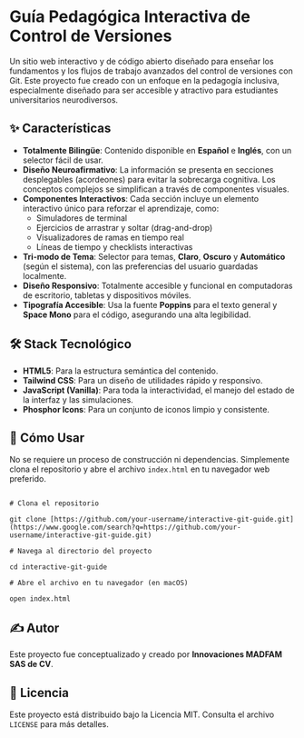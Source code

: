 # Guía Pedagógica Interactiva de Control de Versiones

Un sitio web interactivo y de código abierto diseñado para enseñar los fundamentos y los flujos de trabajo avanzados del control de versiones con Git. Este proyecto fue creado con un enfoque en la pedagogía inclusiva, especialmente diseñado para ser accesible y atractivo para estudiantes universitarios neurodiversos.

## ✨ Características

* **Totalmente Bilingüe**: Contenido disponible en **Español** e **Inglés**, con un selector fácil de usar.
* **Diseño Neuroafirmativo**: La información se presenta en secciones desplegables (acordeones) para evitar la sobrecarga cognitiva. Los conceptos complejos se simplifican a través de componentes visuales.
* **Componentes Interactivos**: Cada sección incluye un elemento interactivo único para reforzar el aprendizaje, como:
    * Simuladores de terminal
    * Ejercicios de arrastrar y soltar (drag-and-drop)
    * Visualizadores de ramas en tiempo real
    * Líneas de tiempo y checklists interactivas
* **Tri-modo de Tema**: Selector para temas, **Claro**, **Oscuro** y **Automático** (según el sistema), con las preferencias del usuario guardadas localmente.
* **Diseño Responsivo**: Totalmente accesible y funcional en computadoras de escritorio, tabletas y dispositivos móviles.
* **Tipografía Accesible**: Usa la fuente **Poppins** para el texto general y **Space Mono** para el código, asegurando una alta legibilidad.

## 🛠️ Stack Tecnológico

* **HTML5**: Para la estructura semántica del contenido.
* **Tailwind CSS**: Para un diseño de utilidades rápido y responsivo.
* **JavaScript (Vanilla)**: Para toda la interactividad, el manejo del estado de la interfaz y las simulaciones.
* **Phosphor Icons**: Para un conjunto de iconos limpio y consistente.

## 🚀 Cómo Usar

No se requiere un proceso de construcción ni dependencias. Simplemente clona el repositorio y abre el archivo `index.html` en tu navegador web preferido.

```

# Clona el repositorio

git clone [https://github.com/your-username/interactive-git-guide.git](https://www.google.com/search?q=https://github.com/your-username/interactive-git-guide.git)

# Navega al directorio del proyecto

cd interactive-git-guide

# Abre el archivo en tu navegador (en macOS)

open index.html

```

## ✍️ Autor

Este proyecto fue conceptualizado y creado por **Innovaciones MADFAM SAS de CV**.

## 📄 Licencia

Este proyecto está distribuido bajo la Licencia MIT. Consulta el archivo `LICENSE` para más detalles.

